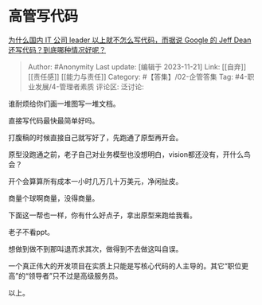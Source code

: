 # 高管写代码
[为什么国内 IT 公司 leader 以上就不怎么写代码，而据说 Google 的 Jeff Dean 还写代码？到底哪种情况好呢？](https://www.zhihu.com/question/23321862/answer/1998413362)

> Author: #Anonymity
> Last update: [编辑于 2023-11-21]
> Link: [[自弃]] [[责任感]] [[能力与责任]]
> Category: #【答集】/02-企管答集
> Tag: #4-职业发展/4-管理者素质
> 评论区:
> 泛讨论:

谁耐烦给你们画一堆图写一堆文档。

直接写代码最快最简单好吗。

打腹稿的时候直接自己就写好了，先跑通了原型再开会。

原型没跑通之前，老子自己对业务模型也没想明白，vision都还没有，开什么鸟会？

开个会算算所有成本一小时几万几十万美元，净闲扯皮。

商量个球啊商量，没得商量。

下面这一帮也一样，你有什么好点子，拿出原型来跑给我看。

老子不看ppt。

想做到做不到那叫退而求其次，做得到不去做这叫自误。

一个真正伟大的开发项目在实质上只能是写核心代码的人主导的。其它“职位更高”的“领导者”只不过是高级服务员。

以上。
